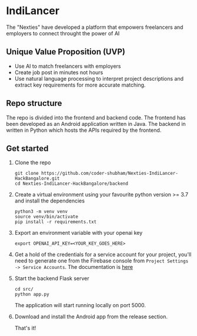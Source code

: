# IndiLancer
The "Nexties" have developed a platform that empowers freelancers and employers to connect throught the power of AI

## Unique Value Proposition (UVP)
-	Use AI to match freelancers with employers
-	Create job post in minutes not hours
-	Use natural language processing to interpret project descriptions and extract key requirements for more accurate matching.

## Repo structure
The repo is divided into the frontend and backend code. The frontend has been developed as an Android application written in Java. The backend in written in Python which hosts the APIs required by the frontend.

## Get started
1. Clone the repo

   ```
   git clone https://github.com/coder-shubham/Nexties-IndiLancer-HackBangalore.git
   cd Nexties-IndiLancer-HackBangalore/backend
   ```

2. Create a virtual environment using your favourite python version >= 3.7 and install the dependencies

   ```
   python3 -m venv venv
   source venv/bin/activate
   pip install -r requirements.txt
   ```

3. Export an environment variable with your openai key

   ```
   export OPENAI_API_KEY=<YOUR_KEY_GOES_HERE>
   ```

4. Get a hold of the credentials for a service account for your project, you'll need to generate one from the Firebase console from `Project Settings -> Service Accounts`. The documentation is [here](https://firebase.google.com/docs/admin/setup#add_firebase_to_your_app)
   
5. Start the backend Flask server

   ```
   cd src/
   python app.py
   ```

   The application will start running locally on port 5000.

6. Download and install the Android app from the release section.

   That's it!

